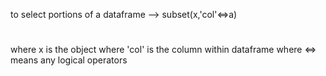 to select portions of a dataframe --> subset(x,'col'<=>a)
  #
where x is the object
  where 'col' is the column within dataframe 
  where <=> means any logical operators
